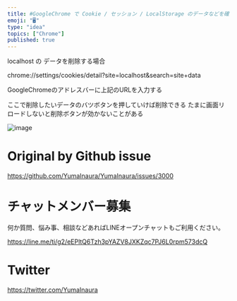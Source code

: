 ```yaml
---
title: #GoogleChrome で Cookie / セッション / LocalStorage のデータなどを確認・削除するダイレクトURLはこ
emoji: "🖥"
type: "idea"
topics: ["Chrome"]
published: true
---
```


localhost の データを削除する場合

chrome://settings/cookies/detail?site=localhost&search=site+data

GoogleChromeのアドレスバーに上記のURLを入力する

ここで削除したいデータのバツボタンを押していけば削除できる
たまに画面リロードしないと削除ボタンが効かないことがある

![image](https://user-images.githubusercontent.com/13635059/75085584-21336000-556e-11ea-9d91-816cf2c3fb23.png)


# Original by Github issue

https://github.com/YumaInaura/YumaInaura/issues/3000








<!-- Update From Qiita API -->

# チャットメンバー募集


何か質問、悩み事、相談などあればLINEオープンチャットもご利用ください。

https://line.me/ti/g2/eEPltQ6Tzh3pYAZV8JXKZqc7PJ6L0rpm573dcQ





# Twitter


https://twitter.com/YumaInaura


<!-- Update From Qiita API -->



